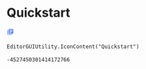 # Quickstart
![](/img/Quickstart.png)

``` CSharp
EditorGUIUtility.IconContent("Quickstart")
```
```
-4527450301414172766
```
